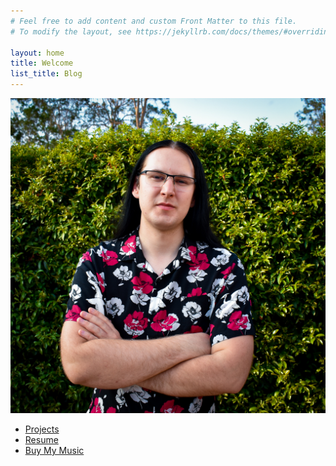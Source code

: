 ```yaml
---
# Feel free to add content and custom Front Matter to this file.
# To modify the layout, see https://jekyllrb.com/docs/themes/#overriding-theme-defaults

layout: home
title: Welcome
list_title: Blog
---
```


<img src="/assets/me.jpg" title="Hello!" alt="Nathan McCallum" class="home-image">

- [Projects](/projects)
- [Resume](/resume)
- [Buy My Music](http://1vasari.bandcamp.com)
